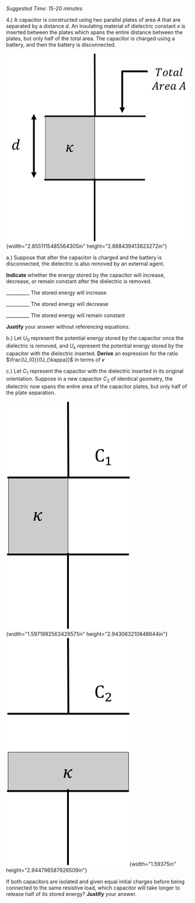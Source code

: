 *Suggested Time: 15-20 minutes*

4.) A capacitor is constructed using two parallel plates of area $A$
that are separated by a distance $d$. An insulating material of
dielectric constant $\kappa$ is inserted between the plates which spans
the entire distance between the plates, but only half of the total area.
The capacitor is charged using a battery, and then the battery is
disconnected.

![](media/image1.png){width="2.8551115485564305in"
height="2.888439413823272in"}

a.) Suppose that after the capacitor is charged and the battery is
disconnected, the dielectric is also removed by an external agent.

**Indicate** whether the energy stored by the capacitor will increase,
decrease, or remain constant after the dielectric is removed.

\_\_\_\_\_\_\_\_\_\_ The stored energy will increase

\_\_\_\_\_\_\_\_\_\_ The stored energy will decrease

\_\_\_\_\_\_\_\_\_\_ The stored energy will remain constant

**Justify** your answer without referencing equations.

b.) Let $U_{0}$ represent the potential energy stored by the capacitor
once the dielectric is removed, and $U_{\kappa}$ represent the potential
energy stored by the capacitor with the dielectric inserted. **Derive**
an expression for the ratio $\frac{U_{0}}{U_{\kappa}}$ in terms of
$\kappa$

c.) Let $C_{1}$ represent the capacitor with the dielectric inserted in
its original orientation. Suppose in a new capacitor $C_{2}$ of
identical geometry, the dielectric now spans the entire area of the
capacitor plates, but only half of the plate separation.

![](media/image3.png){width="1.5971992563429571in"
height="2.943063210848644in"}![](media/image2.png){width="1.59375in"
height="2.944796587926509in"}

If both capacitors are isolated and given equal initial charges before
being connected to the same resistive load, which capacitor will take
longer to release half of its stored energy? **Justify** your answer.
